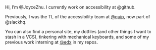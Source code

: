 Hi, I’m @JoyceZhu. I currently work on accessibility at @github.

Previously, I was the TL of the accessibility team at [@quip](https://github.com/quip), now part of @slackhq.

You can also find a personal site, my dotfiles (and other things I want to stash in a VCS),
tinkering with mechanical keyboards, and some of my previous work interning at [@edx](https://github.com/edx) in my repos. 
